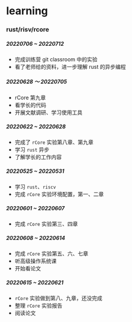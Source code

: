 # learning
### rust/risv/rcore

##### 20220706 ~ 20220712

- 完成训练营 git classroom 中的实验
- 看了老师给的资料，进一步理解 rust 的异步编程

##### 20220628 ～ 20220705

- rCore 第九章
- 看学长的代码
- 开展文献调研、学习使用工具

##### 20220622 ~ 20220628

- 完成了 `rCore` 实验第八章、第九章
- 学习 `rust` 异步
- 了解学长的工作内容



##### 20220525 ~ 20220531

- 学习 `rust`、`riscv`
- 完成 `rCore` 实验环境配置，第一、二章



##### 20220601 ~ 20220607

- 完成 `rCore` 实验第三、四章



##### 20220608 ~ 20220614

- 完成 `rCore` 实验第五、六、七章
- 听高级操作系统课
- 开始看论文



##### 20220615 ~ 20220621

-  `rCore` 实验做到第八、九章，还没完成
-  整理 `rCore` 实验报告
-  阅读论文
